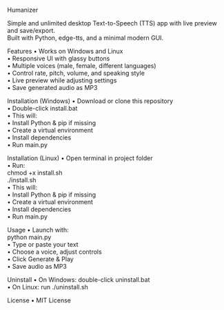 Humanizer

Simple and unlimited desktop Text-to-Speech (TTS) app with live preview and save/export.  
Built with Python, edge-tts, and a minimal modern GUI.

Features
• Works on Windows and Linux  
• Responsive UI with glassy buttons  
• Multiple voices (male, female, different languages)  
• Control rate, pitch, volume, and speaking style  
• Live preview while adjusting settings  
• Save generated audio as MP3  

Installation (Windows)
• Download or clone this repository  
• Double-click install.bat  
• This will:  
  • Install Python & pip if missing  
  • Create a virtual environment  
  • Install dependencies  
• Run main.py  

Installation (Linux)
• Open terminal in project folder  
• Run:  
  chmod +x install.sh  
  ./install.sh  
• This will:  
  • Install Python & pip if missing  
  • Create a virtual environment  
  • Install dependencies  
• Run main.py  

Usage
• Launch with:  
  python main.py  
• Type or paste your text  
• Choose a voice, adjust controls  
• Click Generate & Play  
• Save audio as MP3  

Uninstall
• On Windows: double-click uninstall.bat  
• On Linux: run ./uninstall.sh  

License
• MIT License  
